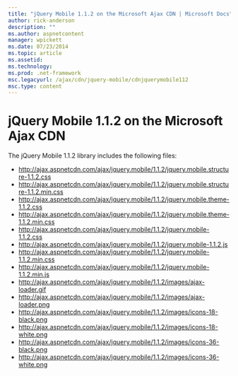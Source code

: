 ```yaml
---
title: "jQuery Mobile 1.1.2 on the Microsoft Ajax CDN | Microsoft Docs"
author: rick-anderson
description: ""
ms.author: aspnetcontent
manager: wpickett
ms.date: 07/23/2014
ms.topic: article
ms.assetid: 
ms.technology: 
ms.prod: .net-framework
msc.legacyurl: /ajax/cdn/jquery-mobile/cdnjquerymobile112
msc.type: content
---
```

jQuery Mobile 1.1.2 on the Microsoft Ajax CDN
====================
The jQuery Mobile 1.1.2 library includes the following files:

- http://ajax.aspnetcdn.com/ajax/jquery.mobile/1.1.2/jquery.mobile.structure-1.1.2.css
- http://ajax.aspnetcdn.com/ajax/jquery.mobile/1.1.2/jquery.mobile.structure-1.1.2.min.css
- http://ajax.aspnetcdn.com/ajax/jquery.mobile/1.1.2/jquery.mobile.theme-1.1.2.css
- http://ajax.aspnetcdn.com/ajax/jquery.mobile/1.1.2/jquery.mobile.theme-1.1.2.min.css
- http://ajax.aspnetcdn.com/ajax/jquery.mobile/1.1.2/jquery.mobile-1.1.2.css
- http://ajax.aspnetcdn.com/ajax/jquery.mobile/1.1.2/jquery.mobile-1.1.2.js
- http://ajax.aspnetcdn.com/ajax/jquery.mobile/1.1.2/jquery.mobile-1.1.2.min.css
- http://ajax.aspnetcdn.com/ajax/jquery.mobile/1.1.2/jquery.mobile-1.1.2.min.js
- http://ajax.aspnetcdn.com/ajax/jquery.mobile/1.1.2/images/ajax-loader.gif
- http://ajax.aspnetcdn.com/ajax/jquery.mobile/1.1.2/images/ajax-loader.png
- http://ajax.aspnetcdn.com/ajax/jquery.mobile/1.1.2/images/icons-18-black.png
- http://ajax.aspnetcdn.com/ajax/jquery.mobile/1.1.2/images/icons-18-white.png
- http://ajax.aspnetcdn.com/ajax/jquery.mobile/1.1.2/images/icons-36-black.png
- http://ajax.aspnetcdn.com/ajax/jquery.mobile/1.1.2/images/icons-36-white.png